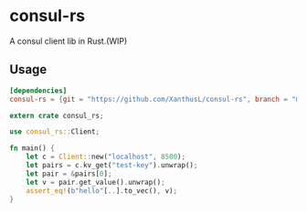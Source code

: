 # consul-rs

A consul client lib in Rust.(WIP)

## Usage

```toml
[dependencies]
consul-rs = {git = "https://github.com/XanthusL/consul-rs", branch = "master"}
```

```rust
extern crate consul_rs;

use consul_rs::Client;

fn main() {
    let c = Client::new("localhost", 8500);
    let pairs = c.kv_get("test-key").unwrap();
    let pair = &pairs[0];
    let v = pair.get_value().unwrap();
    assert_eq!(b"hello"[..].to_vec(), v);
}
```
